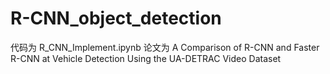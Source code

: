 # R-CNN_object_detection
代码为 R_CNN_Implement.ipynb
论文为 A Comparison of R-CNN and Faster R-CNN at Vehicle Detection Using the UA-DETRAC Video Dataset

